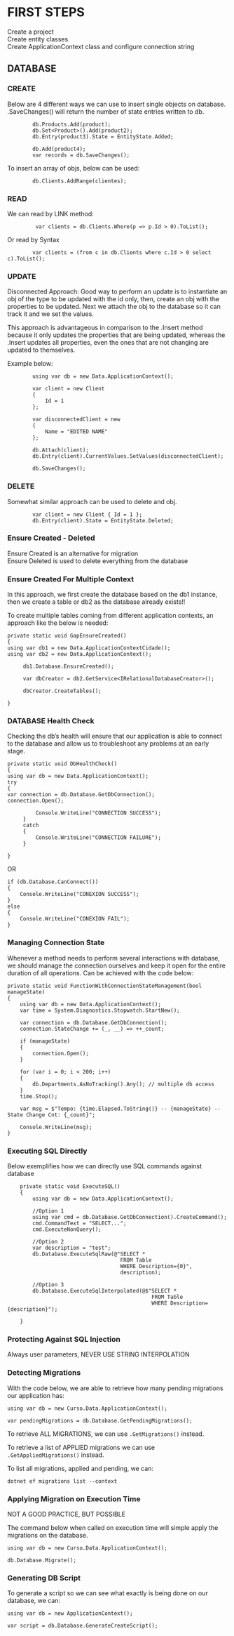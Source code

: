 # FIRST STEPS

Create a project  
Create entity classes  
Create ApplicationContext class and configure connection string

## DATABASE

### CREATE

Below are 4 different ways we can use to insert single objects on database. .SaveChanges() will return the number of state entries written to db.

```
        db.Products.Add(product);
        db.Set<Product>().Add(product2);
        db.Entry(product3).State = EntityState.Added;

        db.Add(product4);
        var records = db.SaveChanges();
```

To insert an array of objs, below can be used:

```
        db.Clients.AddRange(clientes);
```

### READ

We can read by LINK method:

```
         var clients = db.Clients.Where(p => p.Id > 0).ToList();
```

Or read by Syntax

```
        var clients = (from c in db.Clients where c.Id > 0 select c).ToList();
```

### UPDATE

Disconnected Approach:
Good way to perform an update is to instantiate an obj of the type to be updated with the id only, then, create an obj with the properties to be updated. Next we attach the obj to the database so it can track it and we set the values.

This approach is advantageous in comparison to the .Insert method because it only updates the properties that are being updated, whereas the .Insert updates all properties, even the ones that are not changing are updated to themselves.

Example below:

```
        using var db = new Data.ApplicationContext();

        var client = new Client
        {
            Id = 1
        };

        var disconnectedClient = new
        {
            Name = "EDITED NAME"
        };

        db.Attach(client);
        db.Entry(client).CurrentValues.SetValues(disconnectedClient);

        db.SaveChanges();
```

### DELETE

Somewhat similar approach can be used to delete and obj.

```
        var client = new Client { Id = 1 };
        db.Entry(client).State = EntityState.Deleted;
```

### Ensure Created - Deleted

Ensure Created is an alternative for migration  
Ensure Deleted is used to delete everything from the database

### Ensure Created For Multiple Context

In this approach, we first create the database based on the db1 instance, then we create a table or db2 as the database already exists!!

To create multiple tables coming from different application contexts, an approach like the below is needed:

```
private static void GapEnsureCreated()
{
using var db1 = new Data.ApplicationContextCidade();
using var db2 = new Data.ApplicationContext();

     db1.Database.EnsureCreated();

     var dbCreator = db2.GetService<IRelationalDatabaseCreator>();

     dbCreator.CreateTables();

}
```

### DATABASE Health Check

Checking the db’s health will ensure that our application is able to connect to the database and allow us to troubleshoot any problems at an early stage.

```
private static void DbHealthCheck()
{
using var db = new Data.ApplicationContext();
try
{
var connection = db.Database.GetDbConnection();
connection.Open();

         Console.WriteLine("CONNECTION SUCCESS");
     }
     catch
     {
         Console.WriteLine("CONNECTION FAILURE");
     }

}
```

OR

```
if (db.Database.CanConnect())
{
    Console.WriteLine("CONEXION SUCCESS");
}
else
{
    Console.WriteLine("CONEXION FAIL");
}
```

### Managing Connection State

Whenever a method needs to perform several interactions with database, we should manage the connection ourselves and keep it open for the entire duration of all operations.
Can be achieved with the code below:

```
private static void FunctionWithConnectionStateManagement(bool manageState)
{
    using var db = new Data.ApplicationContext();
    var time = System.Diagnostics.Stopwatch.StartNew();

    var connection = db.Database.GetDbConnection();
    connection.StateChange += (_, __) => ++_count;

    if (manageState)
    {
        connection.Open();
    }

    for (var i = 0; i < 200; i++)
    {
        db.Departments.AsNoTracking().Any(); // multiple db access
    }
    time.Stop();

    var msg = $"Tempo: {time.Elapsed.ToString()} -- {manageState} -- State Change Cnt: {_count}";

    Console.WriteLine(msg);
}
```

### Executing SQL Directly

Below exemplifies how we can directly use SQL commands against database

```
    private static void ExecuteSQL()
    {
        using var db = new Data.ApplicationContext();

        //Option 1
        using var cmd = db.Database.GetDbConnection().CreateCommand();
        cmd.CommandText = "SELECT...";
        cmd.ExecuteNonQuery();

        //Option 2
        var description = "test";
        db.Database.ExecuteSqlRaw(@"SELECT *
                                    FROM Table
                                    WHERE Description={0}",
                                    description);

        //Option 3
        db.Database.ExecuteSqlInterpolated(@$"SELECT *
                                              FROM Table
                                              WHERE Description={description}");

    }
```

### Protecting Against SQL Injection

Always user parameters, NEVER USE STRING INTERPOLATION

### Detecting Migrations

With the code below, we are able to retrieve how many pending migrations our application has:

```
using var db = new Curso.Data.ApplicationContext();

var pendingMigrations = db.Database.GetPendingMigrations();
```

To retrieve ALL MIGRATIONS, we can use `.GetMigrations()` instead.

To retrieve a list of APPLIED migrations we can use `.GetAppliedMigrations()` instead.

To list all migrations, applied and pending, we can:

`dotnet ef migrations list --context`

### Applying Migration on Execution Time

NOT A GOOD PRACTICE, BUT POSSIBLE

The command below when called on execution time will simple apply the migrations on the database.

```
using var db = new Curso.Data.ApplicationContext();

db.Database.Migrate();
```

### Generating DB Script

To generate a script so we can see what exactly is being done on our database, we can:

```
using var db = new ApplicationContext();

var script = db.Database.GenerateCreateScript();
```
